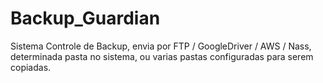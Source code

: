 # Backup_Guardian
Sistema Controle de Backup, envia por FTP / GoogleDriver / AWS / Nass, determinada pasta no sistema, ou varias pastas configuradas para serem copiadas. 
